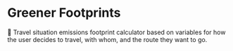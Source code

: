# Greener Footprints

🍃 Travel situation emissions footprint calculator based on variables for how the user decides to travel, with whom, and the route they want to go.
